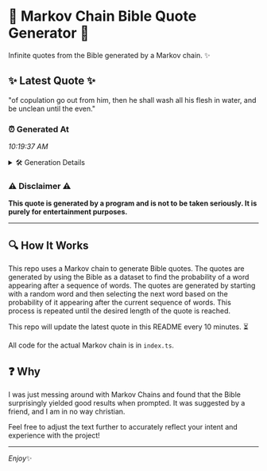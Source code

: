 # 📖 Markov Chain Bible Quote Generator 📖

Infinite quotes from the Bible generated by a Markov chain. ✨

## ✨ Latest Quote ✨
"of copulation go out from him, then he shall wash all his flesh in water, and be unclean until the even."

### ⏰ Generated At
*10:19:37 AM*

<details>
    <summary>🛠️ Generation Details</summary>
    <p>
        <strong>🌱 Seed:</strong> of<br>
        <strong>🔄 Iterations:</strong> 20<br>
        <strong>📜 Context History:</strong><br>[ of ]: copulation<br>[ of, copulation ]: go<br>[ of, copulation, go ]: out<br>[ of, copulation, go, out ]: from<br>[ of, copulation, go, out, from ]: him,<br>[ of, copulation, go, out, from, him, ]: then<br>[ copulation, go, out, from, him,, then ]: he<br>[ go, out, from, him,, then, he ]: shall<br>[ out, from, him,, then, he, shall ]: wash<br>[ from, him,, then, he, shall, wash ]: all<br>[ him,, then, he, shall, wash, all ]: his<br>[ then, he, shall, wash, all, his ]: flesh<br>[ he, shall, wash, all, his, flesh ]: in<br>[ shall, wash, all, his, flesh, in ]: water,<br>[ wash, all, his, flesh, in, water, ]: and<br>[ all, his, flesh, in, water,, and ]: be<br>[ his, flesh, in, water,, and, be ]: unclean<br>[ flesh, in, water,, and, be, unclean ]: until<br>[ in, water,, and, be, unclean, until ]: the<br>[ water,, and, be, unclean, until, the ]: even.<br>
    </p>
</details>

### ⚠️ Disclaimer ⚠️
**This quote is generated by a program and is not to be taken seriously. It is purely for entertainment purposes.**

---

## 🔍 How It Works

This repo uses a Markov chain to generate Bible quotes. The quotes are generated by using the Bible as a dataset to find the probability of a word appearing after a sequence of words. The quotes are generated by starting with a random word and then selecting the next word based on the probability of it appearing after the current sequence of words. This process is repeated until the desired length of the quote is reached.

This repo will update the latest quote in this README every 10 minutes. ⏳

All code for the actual Markov chain is in `index.ts`.

## ❓ Why

I was just messing around with Markov Chains and found that the Bible surprisingly yielded good results when prompted. 
It was suggested by a friend, and I am in no way christian.

Feel free to adjust the text further to accurately reflect your intent and experience with the project!

---

*Enjoy*✨
